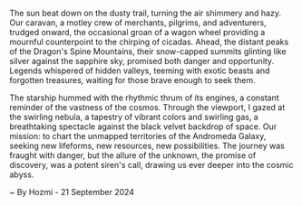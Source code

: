 
The sun beat down on the dusty trail, turning the air shimmery and hazy.  Our caravan, a motley crew of merchants, pilgrims, and adventurers, trudged onward, the occasional groan of a wagon wheel providing a mournful counterpoint to the chirping of cicadas.  Ahead, the distant peaks of the Dragon's Spine Mountains, their snow-capped summits glinting like silver against the sapphire sky, promised both danger and opportunity.  Legends whispered of hidden valleys, teeming with exotic beasts and forgotten treasures, waiting for those brave enough to seek them.

The starship hummed with the rhythmic thrum of its engines, a constant reminder of the vastness of the cosmos.  Through the viewport, I gazed at the swirling nebula, a tapestry of vibrant colors and swirling gas, a breathtaking spectacle against the black velvet backdrop of space.  Our mission: to chart the unmapped territories of the Andromeda Galaxy, seeking new lifeforms, new resources, new possibilities.  The journey was fraught with danger, but the allure of the unknown, the promise of discovery, was a potent siren's call, drawing us ever deeper into the cosmic abyss. 

~ By Hozmi - 21 September 2024
